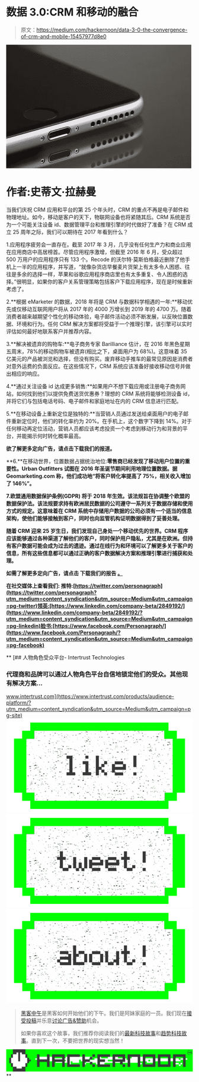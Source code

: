 # 数据 3.0:CRM 和移动的融合

> 原文：<https://medium.com/hackernoon/data-3-0-the-convergence-of-crm-and-mobile-15457977d8e0>

![](img/df860375c2f28bbb8d9d336d469b45c6.png)

# 作者:史蒂文·拉赫曼

当我们庆祝 CRM 应用和平台的第 25 个年头时，CRM 的重点不再是电子邮件和物理地址。如今，移动是客户的天下，物联网设备也将紧随其后。CRM 系统是否为一个可能关注设备 id、数据管理平台和推理引擎的时代做好了准备？在 CRM 成立 25 周年之际，我们可以期待在 2017 年看到什么？

1.应用程序疲劳会一直存在。截至 2017 年 3 月，几乎没有任何生产力和商业应用在应用商店中高居榜首。尽管应用程序激增，但截至 2016 年 6 月，受众超过 500 万用户的应用程序只有 133 个。Recode 的沃尔特·莫斯伯格最近删除了他手机上一半的应用程序，并写道，“就像杂货店早餐麦片货架上有太多令人困惑、往往是多余的选择一样，苹果和谷歌应用程序商店里也有太多重复、令人困惑的选择。”很明显，如果你的客户关系管理策略包括客户下载应用程序，现在是时候重新考虑了。

2.**根据 eMarketer 的数据，2018 年将是 CRM 与数据科学相遇的一年:**移动优先或仅移动互联网用户将从 2017 年的 4000 万增长到 2019 年的 4700 万。随着消费者越来越期望个性化的移动体验，电子邮件活动必须不断发展，以反映位置数据、环境和行为。任何 CRM 解决方案都将受益于一个推理引擎，该引擎可以实时评估如何最好地联系客户并推荐内容。

3.**解决被遗弃的购物车:**电子商务专家 Barilliance 估计，在 2016 年黑色星期五周末，78%的移动购物车被遗弃(相比之下，桌面用户为 68%)。这意味着 35 亿美元的产品被浏览和选择，但没有购买。废弃移动手推车的最常见原因是消费者对意外运费的负面反应。在这些情况下，CRM 系统应该准备好接收移动信号并做出相应的响应。

4.**通过关注设备 id 达成更多销售:**如果用户不想下载应用或注册电子商务网站，如何找到他们以提供免费送货优惠券？理想的 CRM 系统将能够检测设备 id，并将它们与包括电话号码、电子邮件和家庭地址在内的 CRM 信息进行匹配。

5.**在移动设备上重新定位是独特的:**当营销人员通过发送给桌面用户的电子邮件重新定位时，他们的转化率约为 20%。在手机上，这个数字下降到 14%。对于任何移动再定位活动，营销人员都应该考虑投资一个考虑到移动行为和背景的平台，并能揭示何时转化概率最高。

**欲了解更多定向广告，请点击**[](http://info.intertrust.com/Targeted-Advertising-White-Paper_LP-Targeted-Advertising-White-Paper.html?utm_medium=content_syndication&utm_source=Medium&utm_campaign=targetedad-whitepaper)****下载我们的报道。****

**6.**在移动世界，位置数据占据统治地位:**零售商已经发现了移动用户位置的重要性。Urban Outfitters 试图在 2016 年圣诞节期间利用地理位置数据。据 Geomarketing.com 称，他们成功地“将客户转化率提高了 75%，相关收入增加了 146%”。**

**7.**欧盟通用数据保护条例(GDPR)** 将于 2018 年生效。该法规旨在协调整个欧盟的数据保护法。该法规要求持有欧洲居民数据的公司遵守一系列关于数据存储和使用方式的规定。这意味着在 CRM 系统中存储用户数据的公司必须有一个适当的信息架构，使他们能够接触到客户，同时也向监管机构证明数据得到了妥善处理。**

**随着 CRM 迎来 25 岁生日，我们发现自己身处一个移动优先的世界。CRM 程序应该能够通过各种渠道了解他们的客户，同时保护用户隐私，尤其是在欧洲。但持有客户数据可能会成为过去的遗迹。通过在线行为和环境可以了解更多关于客户的信息，所有这些信息都可以通过正确的客户数据解决方案和推理引擎进行捕获和处理。**

****如需了解更多定向广告，请点击** **下载我们的报告** [**。**](http://info.intertrust.com/Targeted-Advertising-White-Paper_LP-Targeted-Advertising-White-Paper.html?utm_medium=content_syndication&utm_source=Medium&utm_campaign=targetedad-whitepaper)**

****在社交媒体上查看我们:**
推特:[https://twitter.com/personagraph](https://twitter.com/personagraph?utm_medium=content_syndication&utm_source=Medium&utm_campaign=pg-twitter)领英:[https://www.linkedin.com/company-beta/2849192/](https://www.linkedin.com/company-beta/2849192/?utm_medium=content_syndication&utm_source=Medium&utm_campaign=pg-linkedin)脸书:[https://www.facebook.com/Personagraph/](https://www.facebook.com/Personagraph/?utm_medium=content_syndication&utm_source=Medium&utm_campaign=pg-facebook)**

**[](https://www.intertrust.com/products/audience-platform/?utm_medium=content_syndication&utm_source=Medium&utm_campaign=pg-site) [## 人物角色受众平台- Intertrust Technologies

### 代理商和品牌可以通过人物角色平台自信地锁定他们的受众。其他现有解决方案…

www.intertrust.com](https://www.intertrust.com/products/audience-platform/?utm_medium=content_syndication&utm_source=Medium&utm_campaign=pg-site) [![](img/50ef4044ecd4e250b5d50f368b775d38.png)](http://bit.ly/HackernoonFB)[![](img/979d9a46439d5aebbdcdca574e21dc81.png)](https://goo.gl/k7XYbx)[![](img/2930ba6bd2c12218fdbbf7e02c8746ff.png)](https://goo.gl/4ofytp)

> [黑客中午](http://bit.ly/Hackernoon)是黑客如何开始他们的下午。我们是阿妹家庭的一员。我们现在[接受投稿](http://bit.ly/hackernoonsubmission)并乐意[讨论广告&赞助](mailto:partners@amipublications.com)机会。
> 
> 如果你喜欢这个故事，我们推荐你阅读我们的[最新科技故事](http://bit.ly/hackernoonlatestt)和[趋势科技故事](https://hackernoon.com/trending)。直到下一次，不要把世界的现实想当然！

![](img/be0ca55ba73a573dce11effb2ee80d56.png)**